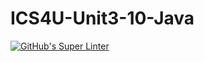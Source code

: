 # ICS4U-Unit3-10-Java
[![GitHub's Super Linter](https://github.com/Ryan-ChungKamChung/ICS4U-Unit3-10-Java/workflows/GitHub's%20Super%20Linter/badge.svg)](https://github.com/Ryan-ChungKamChung/ICS4U-Unit3-10-Java/actions)
